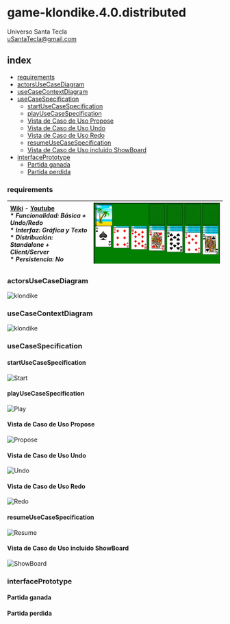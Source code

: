 # game-klondike.4.0.distributed
Universo Santa Tecla  
[uSantaTecla@gmail.com](mailto:uSantaTecla@gmail.com)  
  
## index

* [requirements](#requirements)  
* [actorsUseCaseDiagram](#actorsUseCaseDiagram) 
* [useCaseContextDiagram](#useCaseContextDiagram) 
* [useCaseSpecification](#useCaseSpecification)
   * [startUseCaseSpecification](#startUseCaseSpecification) 
   * [playUseCaseSpecification](#playUseCaseSpecification)
   * [Vista de Caso de Uso Propose](#vista-de-caso-de-uso-propose)  
   * [Vista de Caso de Uso Undo](#vista-de-caso-de-uso-undo)  
   * [Vista de Caso de Uso Redo](#vista-de-caso-de-uso-redo)  
   * [resumeUseCaseSpecification](#resumeUseCaseSpecification) 
   * [Vista de Caso de Uso incluido ShowBoard](#vista-de-caso-de-uso-incluido-showboard)  
* [interfacePrototype](#interfacePrototype)  
   * [Partida ganada](#partida-ganada)  
   * [Partida perdida](#partida-perdida)  

### requirements 

| [Wiki](https://es.wikipedia.org/wiki/Solitario_de_cartas) - [Youtube](https://www.youtube.com/watch?v=yjgQXcFVBQY)<br/> * _Funcionalidad: **Básica + Undo/Redo**_<br/>  * _Interfaz: **Gráfica y Texto**_<br/>  * _Distribución: **Standalone + Client/Server**_<br/>  * _Persistencia: **No**_<br/> | ![klondike](./docs/images/klondike.png) | 
| :------- | :------: |  

### actorsUseCaseDiagram

![klondike]() 

### useCaseContextDiagram
 ![klondike]()   

### useCaseSpecification
#### startUseCaseSpecification
![Start]()

#### playUseCaseSpecification
![Play]()
#### Vista de Caso de Uso Propose
![Propose]()  

#### Vista de Caso de Uso Undo
![Undo]()  

#### Vista de Caso de Uso Redo
![Redo]()  

#### resumeUseCaseSpecification
![Resume]()

#### Vista de Caso de Uso incluido ShowBoard
![ShowBoard]()

### interfacePrototype

#### Partida ganada

#### Partida perdida
